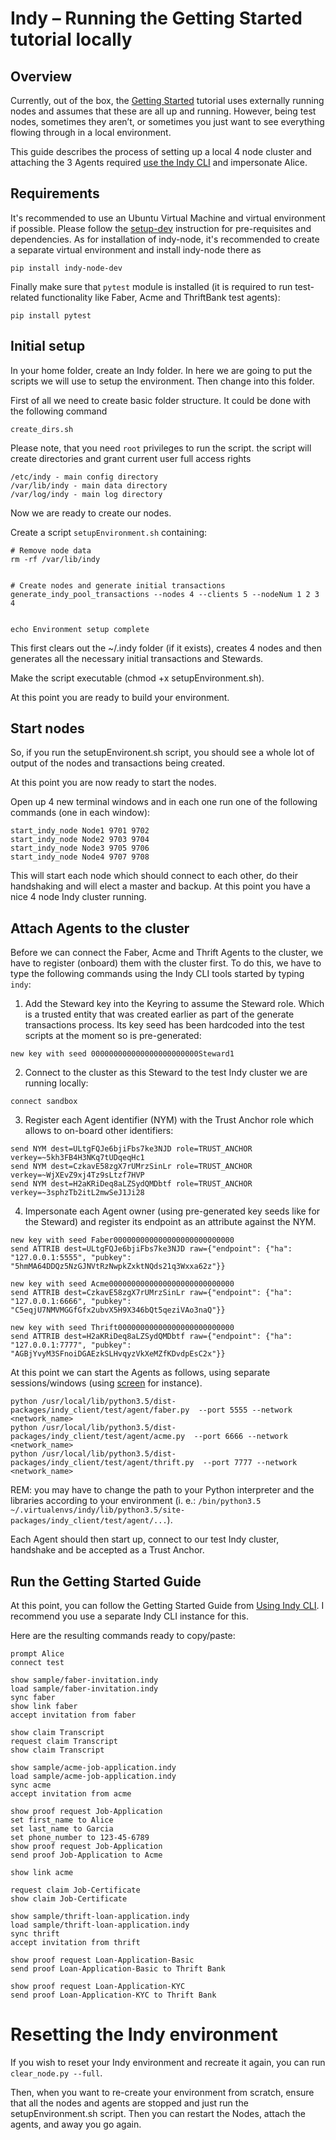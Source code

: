 # Indy – Running the Getting Started tutorial locally

## Overview

Currently, out of the box, the [Getting Started](https://github.com/hyperledger/indy-node/blob/stable/getting-started.md) tutorial uses externally running nodes and assumes that these are all up and running.
However, being test nodes, sometimes they aren’t, or sometimes you just want to see everything flowing through in a local environment.

This guide describes the process of setting up a local 4 node cluster and attaching the 3 Agents required [use the Indy CLI](https://github.com/hyperledger/indy-node/blob/master/getting-started.md#using-the-indy-cli) and impersonate Alice.


## Requirements

It's recommended to use an Ubuntu Virtual Machine and virtual environment if possible.
Please follow the [setup-dev](https://github.com/hyperledger/indy-node/blob/master/docs/setup-dev.md) instruction for pre-requisites and dependencies.
As for installation of indy-node, it's recommended to create a separate virtual environment and install indy-node there as

```
pip install indy-node-dev
```

Finally make sure that `pytest` module is installed (it is required to run test-related functionality like Faber, Acme and ThriftBank test agents):

```
pip install pytest
```

## Initial setup

In your home folder, create an Indy folder. In here we are going to put the scripts we will use to setup the environment. Then change into this folder.

First of all we need to create basic folder structure. It could be done with the following command

```
create_dirs.sh
```
Please note, that you need ```root``` privileges to run the script. the script will create directories and grant current user full access rights
```
/etc/indy - main config directory
/var/lib/indy - main data directory
/var/log/indy - main log directory
```

Now we are ready to create our nodes.

Create a script ```setupEnvironment.sh``` containing:

```
# Remove node data
rm -rf /var/lib/indy


# Create nodes and generate initial transactions
generate_indy_pool_transactions --nodes 4 --clients 5 --nodeNum 1 2 3 4


echo Environment setup complete
```

This first clears out the ~/.indy folder (if it exists), creates 4 nodes and then generates all the necessary initial transactions and Stewards.

Make the script executable (chmod +x setupEnvironment.sh).

At this point you are ready to build your environment.

## Start nodes

So, if you run the setupEnvironent.sh script, you should see a whole lot of output of the nodes and transactions being created.

At this point you are now ready to start the nodes.

Open up 4 new terminal windows and in each one run one of the following commands (one in each window):
```
start_indy_node Node1 9701 9702
start_indy_node Node2 9703 9704
start_indy_node Node3 9705 9706
start_indy_node Node4 9707 9708
```

This will start each node which should connect to each other, do their handshaking and will elect a master and backup.
At this point you have a nice 4 node Indy cluster running.

## Attach Agents to the cluster

Before we can connect the Faber, Acme and Thrift Agents to the cluster, we have to register (onboard) them with the cluster first.
To do this, we have to type the following commands using the Indy CLI tools started by typing ```indy```:

1. Add the Steward key into the Keyring to assume the Steward role. Which is a trusted entity that was created earlier as part of the generate transactions process. Its key seed has been hardcoded into the test scripts at the moment so is pre-generated:
```
new key with seed 000000000000000000000000Steward1
```
2. Connect to the cluster as this Steward to the test Indy cluster we are running locally:
```
connect sandbox
```
3. Register each Agent identifier (NYM) with the Trust Anchor role which allows to on-board other identifiers:
```
send NYM dest=ULtgFQJe6bjiFbs7ke3NJD role=TRUST_ANCHOR verkey=~5kh3FB4H3NKq7tUDqeqHc1
send NYM dest=CzkavE58zgX7rUMrzSinLr role=TRUST_ANCHOR verkey=~WjXEvZ9xj4Tz9sLtzf7HVP
send NYM dest=H2aKRiDeq8aLZSydQMDbtf role=TRUST_ANCHOR verkey=~3sphzTb2itL2mwSeJ1Ji28
```
4. Impersonate each Agent owner (using pre-generated key seeds like for the Steward) and register its endpoint as an attribute against the NYM.

```
new key with seed Faber000000000000000000000000000
send ATTRIB dest=ULtgFQJe6bjiFbs7ke3NJD raw={"endpoint": {"ha": "127.0.0.1:5555", "pubkey": "5hmMA64DDQz5NzGJNVtRzNwpkZxktNQds21q3Wxxa62z"}}

new key with seed Acme0000000000000000000000000000
send ATTRIB dest=CzkavE58zgX7rUMrzSinLr raw={"endpoint": {"ha": "127.0.0.1:6666", "pubkey": "C5eqjU7NMVMGGfGfx2ubvX5H9X346bQt5qeziVAo3naQ"}}

new key with seed Thrift00000000000000000000000000
send ATTRIB dest=H2aKRiDeq8aLZSydQMDbtf raw={"endpoint": {"ha": "127.0.0.1:7777", "pubkey": "AGBjYvyM3SFnoiDGAEzkSLHvqyzVkXeMZfKDvdpEsC2x"}}
```

At this point we can start the Agents as follows, using separate sessions/windows (using [screen](https://www.gnu.org/software/screen/) for instance).

```
python /usr/local/lib/python3.5/dist-packages/indy_client/test/agent/faber.py  --port 5555 --network <network_name>
python /usr/local/lib/python3.5/dist-packages/indy_client/test/agent/acme.py  --port 6666 --network <network_name>
python /usr/local/lib/python3.5/dist-packages/indy_client/test/agent/thrift.py  --port 7777 --network <network_name>
```
REM: you may have to change the path to your Python interpreter and the libraries according to your environment (i. e.: ```/bin/python3.5 ~/.virtualenvs/indy/lib/python3.5/site-packages/indy_client/test/agent/...```).

Each Agent should then start up, connect to our test Indy cluster, handshake and be accepted as a Trust Anchor.

## Run the Getting Started Guide

At this point, you can follow the Getting Started Guide from [Using Indy CLI](https://github.com/hyperledger/indy-node/blob/master/getting-started.md#using-the-indy-cli).
I recommend you use a separate Indy CLI instance for this.

Here are the resulting commands ready to copy/paste:

```
prompt Alice
connect test

show sample/faber-invitation.indy
load sample/faber-invitation.indy
sync faber
show link faber
accept invitation from faber

show claim Transcript
request claim Transcript
show claim Transcript

show sample/acme-job-application.indy
load sample/acme-job-application.indy
sync acme
accept invitation from acme

show proof request Job-Application
set first_name to Alice
set last_name to Garcia
set phone_number to 123-45-6789
show proof request Job-Application
send proof Job-Application to Acme

show link acme

request claim Job-Certificate
show claim Job-Certificate

show sample/thrift-loan-application.indy
load sample/thrift-loan-application.indy
sync thrift
accept invitation from thrift

show proof request Loan-Application-Basic
send proof Loan-Application-Basic to Thrift Bank

show proof request Loan-Application-KYC
send proof Loan-Application-KYC to Thrift Bank
```

# Resetting the Indy environment

If you wish to reset your Indy environment and recreate it again, you can run ```clear_node.py --full```.

Then, when you want to re-create your environment from scratch, ensure that all the nodes and agents are stopped and just run the setupEnvironment.sh script.
Then you can restart the Nodes, attach the agents, and away you go again.
